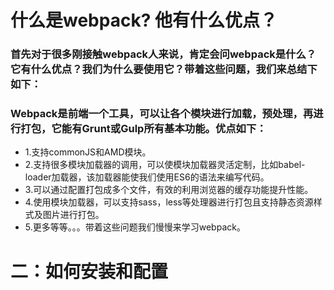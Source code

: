 # 什么是webpack? 他有什么优点？
### 首先对于很多刚接触webpack人来说，肯定会问webpack是什么？它有什么优点？我们为什么要使用它？带着这些问题，我们来总结下如下：
### Webpack是前端一个工具，可以让各个模块进行加载，预处理，再进行打包，它能有Grunt或Gulp所有基本功能。优点如下：

* 1.支持commonJS和AMD模块。
* 2.支持很多模块加载器的调用，可以使模块加载器灵活定制，比如babel-loader加载器，该加载器能使我们使用ES6的语法来编写代码。
* 3.可以通过配置打包成多个文件，有效的利用浏览器的缓存功能提升性能。
* 4.使用模块加载器，可以支持sass，less等处理器进行打包且支持静态资源样式及图片进行打包。
* 5.更多等等。。。带着这些问题我们慢慢来学习webpack。

# 二：如何安装和配置

